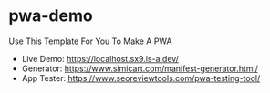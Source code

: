 # pwa-demo
Use This Template For You To Make A PWA
* Live Demo: https://localhost.sx9.is-a.dev/
* Generator: https://www.simicart.com/manifest-generator.html/
* App Tester: https://www.seoreviewtools.com/pwa-testing-tool/
